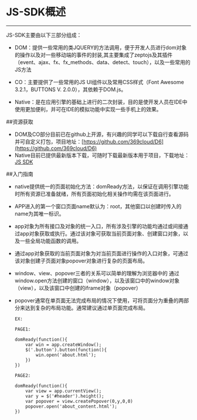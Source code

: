 # JS-SDK概述


***
JS-SDK主要由以下三部分组成：

*	DOM：提供一些常用的类JQUERY的方法调用，便于开发人员进行dom对象的操作以及对一些移动端的事件的封装,其主要集成了zeptojs及其插件（event、ajax、fx、fx_methods、data、detect、touch），以及一些常用的JS方法

*	CO：主要提供了一些常用的JS UI组件以及常用CSS样式（Font Awesome 3.2.1，BUTTONS V. 2.0.0），其依赖于DOM.js。


*	Native：是在应用引擎的基础上进行的二次封装，目的是使开发人员在IDE中使用更加便利，并可在IDE的模拟功能中实现一些手机上的效果。

##资源获取


*	DOM及CO部分目前已在github上开源，有兴趣的同学可以下载自行查看源码并可自定义打包，项目地址：[https://github.com/369cloud/D6](https://github.com/369cloud/D6)
*	Native目前已提供最新版本下载，可随时下载最新版本用于项目，下载地址：[JS SDK](http://dev.369cloud.com/sdkdownload?sdkId=33)


##入门指南

*	native提供统一的页面初始化方法：domReady方法，以保证在调用引擎功能时所有资源已准备就绪，所有页面初始化相关操作均需在该页面进行。

*	APP进入的第一个窗口页面name默认为：root，其他窗口以创建时传入的name为其唯一标识。

*	app对象为所有接口及对象的统一入口，所有涉及引擎的功能均通过或间接通过app对象获取或执行。通过该对象可获取当前页面对象、创建窗口对象，以及一些全局功能函数的调用。


*	通过app对象获取的当前页面对象为对当前页面进行操作的入口对象，可通过该对象创建子页面对象popover对象进行复杂的页面布局。


*	window、view、popover三者的关系可以简单的理解为浏览器中的 通过window.open方法创建的窗口（window），以及该窗口中的window对象（view），以及该窗口中创建的iframe对象（popover）

*	popover通常在单页面无法完成布局的情况下使用，可将页面分为重叠的两部分来达到复杂的布局功能。通常建议通过单页面完成布局。


		EX:
 
		PAGE1:

	    domReady(function(){
			var win = app.createWindow();
	        $('.button').button(function(){
	            win.open('about.html');
	        })
	    })

		PAGE2:

	    domReady(function(){
			var view = app.currentView();
			var y = $('#header').height();
		   	var popover = view.createPopover(0,y,0,0)
		   	popover.open('about_content.html');
	    })